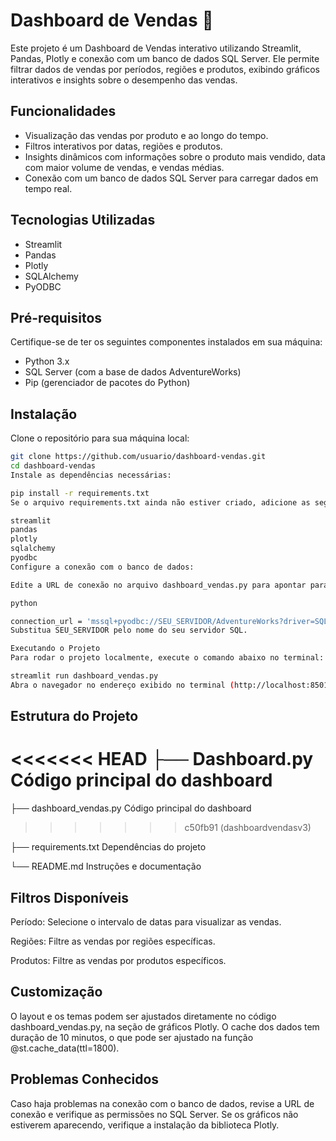 # Dashboard de Vendas 🛒

Este projeto é um Dashboard de Vendas interativo utilizando Streamlit, Pandas, Plotly e conexão com um banco de dados SQL Server. Ele permite filtrar dados de vendas por períodos, regiões e produtos, exibindo gráficos interativos e insights sobre o desempenho das vendas.

## Funcionalidades

- Visualização das vendas por produto e ao longo do tempo.
- Filtros interativos por datas, regiões e produtos.
- Insights dinâmicos com informações sobre o produto mais vendido, data com maior volume de vendas, e vendas médias.
- Conexão com um banco de dados SQL Server para carregar dados em tempo real.

## Tecnologias Utilizadas

- Streamlit
- Pandas
- Plotly
- SQLAlchemy
- PyODBC

## Pré-requisitos

Certifique-se de ter os seguintes componentes instalados em sua máquina:

- Python 3.x
- SQL Server (com a base de dados AdventureWorks)
- Pip (gerenciador de pacotes do Python)

## Instalação

Clone o repositório para sua máquina local:

```bash
git clone https://github.com/usuario/dashboard-vendas.git
cd dashboard-vendas
Instale as dependências necessárias:

pip install -r requirements.txt
Se o arquivo requirements.txt ainda não estiver criado, adicione as seguintes linhas ao arquivo:

streamlit
pandas
plotly
sqlalchemy
pyodbc
Configure a conexão com o banco de dados:

Edite a URL de conexão no arquivo dashboard_vendas.py para apontar para o seu servidor SQL e banco de dados:

python

connection_url = 'mssql+pyodbc://SEU_SERVIDOR/AdventureWorks?driver=SQL+Server&trusted_connection=yes'
Substitua SEU_SERVIDOR pelo nome do seu servidor SQL.

Executando o Projeto
Para rodar o projeto localmente, execute o comando abaixo no terminal:

streamlit run dashboard_vendas.py
Abra o navegador no endereço exibido no terminal (http://localhost:8501) para acessar o Dashboard de Vendas.

```

## Estrutura do Projeto

<<<<<<< HEAD
├── Dashboard.py           Código principal do dashboard
=======
├── dashboard_vendas.py Código principal do dashboard
>>>>>>> c50fb91 (dashboardvendasv3)

├── requirements.txt Dependências do projeto

└── README.md Instruções e documentação

## Filtros Disponíveis

Período: Selecione o intervalo de datas para visualizar as vendas.

Regiões: Filtre as vendas por regiões específicas.

Produtos: Filtre as vendas por produtos específicos.

## Customização

O layout e os temas podem ser ajustados diretamente no código dashboard_vendas.py, na seção de gráficos Plotly. O cache dos dados tem duração de 10 minutos, o que pode ser ajustado na função @st.cache_data(ttl=1800).

## Problemas Conhecidos

Caso haja problemas na conexão com o banco de dados, revise a URL de conexão e verifique as permissões no SQL Server.
Se os gráficos não estiverem aparecendo, verifique a instalação da biblioteca Plotly.
